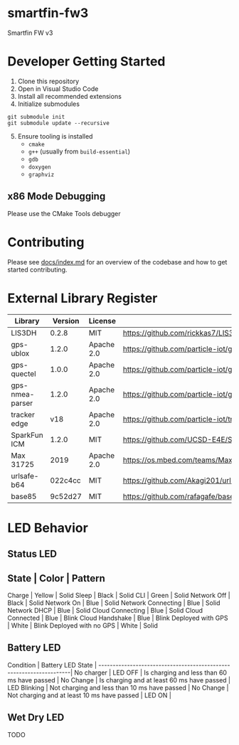 # smartfin-fw3
Smartfin FW v3

# Developer Getting Started
1. Clone this repository
2. Open in Visual Studio Code
3. Install all recommended extensions
4. Initialize submodules
```
git submodule init
git submodule update --recursive
```
5. Ensure tooling is installed
    - `cmake`
    - `g++` (usually from `build-essential`)
    - `gdb`
    - `doxygen`
    - `graphviz`

## x86 Mode Debugging
Please use the CMake Tools debugger

# Contributing

Please see [docs/index.md](docs/index.md) for an overview of the codebase and how to get started contributing.

# External Library Register
Library         | Version | License | Source                                           | Location
----------------|---------|---------|--------------------------------------------------|---------
LIS3DH          | 0.2.8   | MIT     | https://github.com/rickkas7/LIS3DH               | lib/LIS3DH
gps-ublox       | 1.2.0   | Apache 2.0 | https://github.com/particle-iot/gps-ublox/       | lib/gps-ublox
gps-quectel     | 1.0.0   | Apache 2.0 | https://github.com/particle-iot/gps-quectel      | lib/gps-quectel
gps-nmea-parser | 1.2.0   | Apache 2.0 | https://github.com/particle-iot/gps-nmea-parser/ | lib/gps-nmea-parser
tracker edge    | v18     | Apache 2.0 | https://github.com/particle-iot/tracker-edge     | lib/tracker-edge
SparkFun ICM    | 1.2.0   | MIT     | https://github.com/UCSD-E4E/SparkFun_ICM-20948_ParticleLibrary | lib/SparkFun_ICM-20948_ParticleLibrary
Max 31725       | 2019    | Apache 2.0 | https://os.mbed.com/teams/MaximIntegrated/code/MAX31725_Accurate_Temperature_Sensor//file/b4fdbbe79036/max31725.h/ | temperature/
urlsafe-b64     | 022c4cc | MIT     | https://github.com/Akagi201/urlsafe-b64 | src/cellular/encoding
base85          | 9c52d27 | MIT     | https://github.com/rafagafe/base85 | src/cellular/encoding



# LED Behavior

## Status LED
State                | Color    | Pattern
-----------------------------------------
Charge               | Yellow   | Solid
Sleep                | Black    | Solid
CLI                  | Green    | Solid
Network Off          | Black    | Solid
Network On           | Blue     | Solid
Network Connecting   | Blue     | Solid
Network DHCP         | Blue     | Solid
Cloud Connecting     | Blue     | Solid
Cloud Connected      | Blue     | Blink
Cloud Handshake      | Blue     | Blink
Deployed with GPS    | White    | Blink
Deployed with no GPS | White    | Solid


## Battery LED
Condition                                    | Battery LED State   |
--------------------------------------------------------------------|
No charger                                    | LED OFF             |
Is charging and less than 60 ms have passed   | No Change           |
Is charging and at least 60 ms have passed    | LED Blinking        |
Not charging and less than 10 ms have passed  | No Change           |
Not charging and at least 10 ms have passed   | LED ON              |

## Wet Dry LED
TODO